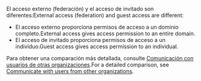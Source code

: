 <span data-ttu-id="90808-101">El acceso externo (federación) y el acceso de invitado son diferentes:</span><span class="sxs-lookup"><span data-stu-id="90808-101">External access (federation) and guest access are different:</span></span>

- <span data-ttu-id="90808-102">El acceso externo proporciona permisos de acceso a un dominio completo.</span><span class="sxs-lookup"><span data-stu-id="90808-102">External access gives access permission to an entire domain.</span></span>
- <span data-ttu-id="90808-103">El acceso de invitado proporciona permisos de acceso a un individuo.</span><span class="sxs-lookup"><span data-stu-id="90808-103">Guest access gives access permission to an individual.</span></span> 


<span data-ttu-id="90808-104">Para obtener una comparación más detallada, consulte [Comunicación con usuarios de otras organizaciones](../communicate-with-users-from-other-organizations.md).</span><span class="sxs-lookup"><span data-stu-id="90808-104">For a detailed comparison, see [Communicate with users from other organizations](../communicate-with-users-from-other-organizations.md).</span></span>
